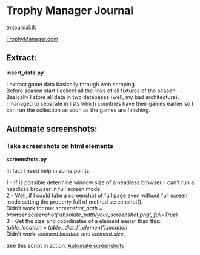 # Trophy Manager Journal
[tmjournal.tk](https://tmjournal.tk)

[TrophyManager.com](http://trophymanager.com/?c=4322018)

## Extract:

**insert_data.py**

I extract game data basically through web scraping.<br />
Before season start I collect all the links of all fixtures of the season.<br />
Basically I store all data in two databases (well, my bad architecture).<br />
I managed to separate in lists which countries have their games earlier so I can run the collection as soon as the games are finishing.


## Automate screenshots:

### Take screenshots on html elements

**screenshots.py**

In fact I need help in some points:

1 - If is possible determine window size of a headless browser. I can't run a headless browser in full screen mode.<br />
2 - Well, if I could take a screenshot of full page even without full screen mode setting the property full of method screenshot().<br />
Didn't work for me: *screenshot_path = browser.screenshot('absolute_path/your_screenshot.png', full=True)*<br />
3 - Get the size and coordinates of a element easier than this: *table_location = table.\__dict__\['_element'].location*<br />
Didn't work: *element.location* and *element.size*.

See this script in action:
[Automate screenshots](https://www.youtube.com/watch?v=R-EeywMeXvI)


